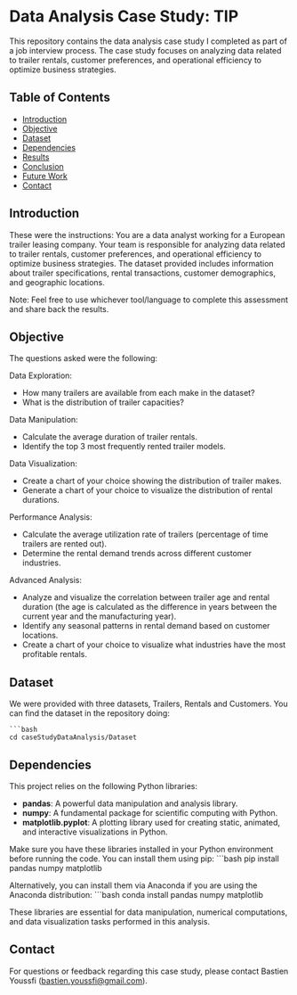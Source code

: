 # Data Analysis Case Study: TIP

This repository contains the data analysis case study I completed as part of a job interview process. The case study focuses on analyzing data related to trailer rentals, customer preferences, and operational efficiency to optimize business strategies.

## Table of Contents

- [Introduction](#introduction)
- [Objective](#objective)
- [Dataset](#dataset)
- [Dependencies](#dependencies)
- [Results](#results)
- [Conclusion](#conclusion)
- [Future Work](#future-work)
- [Contact](#contact)

## Introduction

These were the instructions: You are a data analyst working for a European trailer leasing company. Your team is responsible for analyzing data related to trailer rentals, customer preferences, and operational efficiency to optimize business strategies. The dataset provided includes information about trailer specifications, rental transactions, customer demographics, and geographic locations.

Note: Feel free to use whichever tool/language to complete this assessment and share back the results.

## Objective

The questions asked were the following:

Data Exploration:

- How many trailers are available from each make in the dataset?
- What is the distribution of trailer capacities?
    
Data Manipulation:

- Calculate the average duration of trailer rentals.
- Identify the top 3 most frequently rented trailer models.
    
Data Visualization:

- Create a chart of your choice showing the distribution of trailer makes.
- Generate a chart of your choice to visualize the distribution of rental durations.
    
Performance Analysis:

- Calculate the average utilization rate of trailers (percentage of time trailers are rented out).
- Determine the rental demand trends across different customer industries.
    
Advanced Analysis:

- Analyze and visualize the correlation between trailer age and rental duration (the age is calculated as the difference in years between the current year and the manufacturing year).
- Identify any seasonal patterns in rental demand based on customer locations.
- Create a chart of your choice to visualize what industries have the most profitable rentals.
    
## Dataset

We were provided with three datasets, Trailers, Rentals and Customers. You can find the dataset in the repository doing:

    ```bash
    cd caseStudyDataAnalysis/Dataset


## Dependencies

This project relies on the following Python libraries:

- **pandas**: A powerful data manipulation and analysis library.
- **numpy**: A fundamental package for scientific computing with Python.
- **matplotlib.pyplot**: A plotting library used for creating static, animated, and interactive visualizations in Python.

Make sure you have these libraries installed in your Python environment before running the code. You can install them using pip:
    ```bash
    pip install pandas numpy matplotlib

Alternatively, you can install them via Anaconda if you are using the Anaconda distribution:
    ```bash
    conda install pandas numpy matplotlib

These libraries are essential for data manipulation, numerical computations, and data visualization tasks performed in this analysis.

## Contact

For questions or feedback regarding this case study, please contact Bastien Youssfi (bastien.youssfi@gmail.com).
